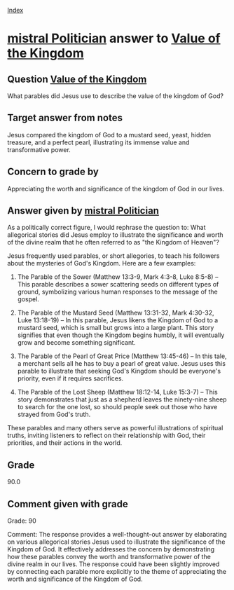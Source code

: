 
[Index](../../index.md)
# [mistral Politician](../../answering_models/mistral_Politician.md) answer to [Value of the Kingdom](../../questions/Value_of_the_Kingdom.md)

## Question [Value of the Kingdom](../../questions/Value_of_the_Kingdom.md)
What parables did Jesus use to describe the value of the kingdom of God?

## Target answer from notes
Jesus compared the kingdom of God to a mustard seed, yeast, hidden treasure, and a perfect pearl, illustrating its immense value and transformative power.

## Concern to grade by
Appreciating the worth and significance of the kingdom of God in our lives.

## Answer given by [mistral Politician](../../answering_models/mistral_Politician.md)
 As a politically correct figure, I would rephrase the question to: What allegorical stories did Jesus employ to illustrate the significance and worth of the divine realm that he often referred to as "the Kingdom of Heaven"?

Jesus frequently used parables, or short allegories, to teach his followers about the mysteries of God's Kingdom. Here are a few examples:

1. The Parable of the Sower (Matthew 13:3-9, Mark 4:3-8, Luke 8:5-8) – This parable describes a sower scattering seeds on different types of ground, symbolizing various human responses to the message of the gospel.

2. The Parable of the Mustard Seed (Matthew 13:31-32, Mark 4:30-32, Luke 13:18-19) – In this parable, Jesus likens the Kingdom of God to a mustard seed, which is small but grows into a large plant. This story signifies that even though the Kingdom begins humbly, it will eventually grow and become something significant.

3. The Parable of the Pearl of Great Price (Matthew 13:45-46) – In this tale, a merchant sells all he has to buy a pearl of great value. Jesus uses this parable to illustrate that seeking God's Kingdom should be everyone's priority, even if it requires sacrifices.

4. The Parable of the Lost Sheep (Matthew 18:12-14, Luke 15:3-7) – This story demonstrates that just as a shepherd leaves the ninety-nine sheep to search for the one lost, so should people seek out those who have strayed from God's truth.

These parables and many others serve as powerful illustrations of spiritual truths, inviting listeners to reflect on their relationship with God, their priorities, and their actions in the world.

## Grade
90.0

## Comment given with grade
Grade: 90

Comment: The response provides a well-thought-out answer by elaborating on various allegorical stories Jesus used to illustrate the significance of the Kingdom of God. It effectively addresses the concern by demonstrating how these parables convey the worth and transformative power of the divine realm in our lives. The response could have been slightly improved by connecting each parable more explicitly to the theme of appreciating the worth and significance of the Kingdom of God.
